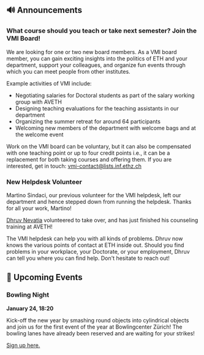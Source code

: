## 🔊 Announcements

### What course should you teach or take next semester? Join the VMI Board!

We are looking for one or two new board members.
As a VMI board member, you can gain exciting insights into the politics of ETH and your department, support your colleagues, and organize fun events through which you can meet people from other institutes.

Example activities of VMI include:

- Negotiating salaries for Doctoral students as part of the salary working group with AVETH
- Designing teaching evaluations for the teaching assistants in our department
- Organizing the summer retreat for around 64 participants
- Welcoming new members of the department with welcome bags and at the welcome event

Work on the VMI board can be voluntary, but it can also be compensated with one teaching point or up to four credit points i.e., it can be a replacement for both taking courses and offering them.
If you are interested, get in touch: [vmi-contact@lists.inf.ethz.ch](mailto:vmi-contact@lists.inf.ethz.ch)

### New Helpdesk Volunteer

Martino Sindaci, our previous volunteer for the VMI helpdesk, left our department and hence stepped down from running the helpdesk.
Thanks for all your work, Martino!

[Dhruv Nevatia](https://notdhruv.github.io/) volunteered to take over, and has just finished his counseling training at AVETH!

The VMI helpdesk can help you with all kinds of problems.
Dhruv now knows the various points of contact at ETH inside out.
Should you find problems in your workplace, your Doctorate, or your employment, Dhruv can tell you where you can find help.
Don't hesitate to reach out!

## 📅 Upcoming Events

### Bowling Night

**January 24, 18:20**

Kick-off the new year by smashing round objects into cylindrical objects and join us for the first event of the year at Bowlingcenter Zürich!
The bowling lanes have already been reserved and are waiting for your strikes!

[Sign up here.](https://forms.gle/Ecee1nBjq4SqhfEi9)
